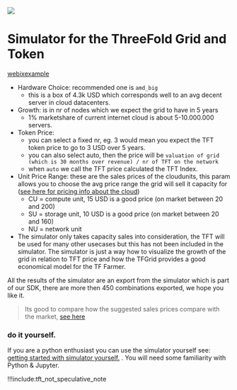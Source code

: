 ![](https://wiki.threefold.io/img/tf_tde_intro.png)

# Simulator for the ThreeFold Grid and Token

[webixexample](simulator_configure_webix.html ':include :type=iframe width=100% height=300px frameBorder="0" scrolling="no" align="center"')

- Hardware Choice: recommended one is ```amd_big```
    - this is a box of 4.3k USD which corresponds well to an avg decent server in cloud datacenters.
- Growth: is in nr of nodes which we expect the grid to have in 5 years
    - 1% marketshare of current internet cloud is about 5-10.000.000 servers.
- Token Price: 
    - you can select a fixed nr, eg. 3 would mean you expect the TFT token price to go to 3 USD over 5 years.
    - you can also select auto, then the price will be ```valuation of grid (which is 30 months over revenue) / nr of TFT on the network```
    - when ```auto``` we call the TFT price calculated the TFT Index.
- Unit Price Range: these are the sales prices of the cloudunits, this param allows you to choose the avg price range the grid will sell it capacity for ([see here for pricing info about the cloud](cloud_pricing))
    - CU = compute unit, 15 USD is a good price (on market between 20 and 200)
    - SU = storage unit, 10 USD is a good price (on market between 20 and 160)
    - NU = network unit
- The simulator only takes capacity sales into consideration, the TFT will be used for many other usecases but this has not been included in the simulator. The simulator is just a way how to visualize the growth of the grid in relation to TFT price and how the TFGrid provides a good economical model for the TF Farmer.

All the results of the simulator are an export from the simulator which is part of our SDK, there are more then 450 combinations exported, we hope you like it.

> Its good to compare how the suggested sales prices compare with the market, [see here](cloud_pricing.md)

### do it yourself.

If you are a python enthusiast you can use the simulator yourself see: [getting started with simulator yourself.](farming_simulate.md) . You will need some familiarity with Python & Jupyter.

!!!include:tft_not_speculative_note